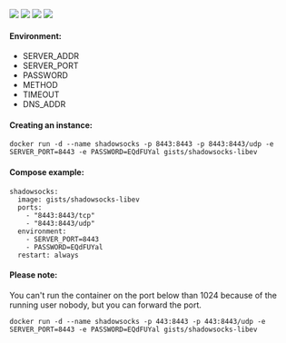 ![](https://img.shields.io/badge/shadowsocks--libev-2.5.0-brightgreen.svg) ![](https://img.shields.io/badge/Alpine-3.4-brightgreen.svg) ![](https://img.shields.io/docker/stars/gists/shadowsocks-libev.svg) ![](https://img.shields.io/docker/pulls/gists/shadowsocks-libev.svg)

#### Environment:

- SERVER_ADDR
- SERVER_PORT
- PASSWORD
- METHOD
- TIMEOUT
- DNS_ADDR

#### Creating an instance:

    docker run -d --name shadowsocks -p 8443:8443 -p 8443:8443/udp -e SERVER_PORT=8443 -e PASSWORD=EQdFUYal gists/shadowsocks-libev

#### Compose example:

    shadowsocks:
      image: gists/shadowsocks-libev
      ports:
        - "8443:8443/tcp"
        - "8443:8443/udp"
      environment:
        - SERVER_PORT=8443
        - PASSWORD=EQdFUYal
      restart: always

#### Please note:

You can't run the container on the port below than 1024 because of the running user nobody, but you can forward the port.

    docker run -d --name shadowsocks -p 443:8443 -p 443:8443/udp -e SERVER_PORT=8443 -e PASSWORD=EQdFUYal gists/shadowsocks-libev
